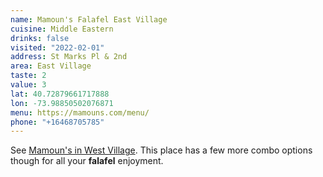```yaml
---
name: Mamoun's Falafel East Village
cuisine: Middle Eastern
drinks: false
visited: "2022-02-01"
address: St Marks Pl & 2nd
area: East Village
taste: 2
value: 3
lat: 40.72879661717888
lon: -73.98850502076871
menu: https://mamouns.com/menu/
phone: "+16468705785"
---
```


See [Mamoun's in West Village](/places/mamouns-falafel). This place has a few more combo options though for all your **falafel** enjoyment.
